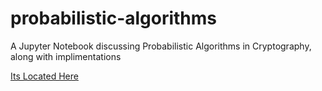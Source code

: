 # probabilistic-algorithms
A Jupyter Notebook discussing Probabilistic Algorithms in Cryptography, along with implimentations

[Its Located Here](https://github.com/RodneyMcCoy/probabilistic-algorithms/blob/main/Probabilistic%20Algorithms%20in%20Cryptography.ipynb)
